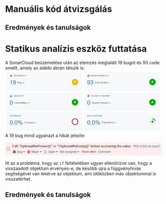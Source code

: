 # Manuális kód átvizsgálás

## Eredmények és tanulságok

# Statikus analízis eszköz futtatása
A SonarCloud beüzemelése után az elemzés megtalált 19 bugot és 93 code smellt, amely az alábbi ábrán látszik is:
![](sonar_issues.png)
A 19 bug mind ugyanazt a hibát jelezte:

![](bug.png)

Itt az a probléma, hogy az `if` feltételében ugyan ellenőrizve van, hogy a visszaadott objektum érvényes-e, de később újra a függvényhívás segítségével van lekérve az objektum, ami időközben más objektummal is visszatérhet.

## Eredmények és tanulságok
